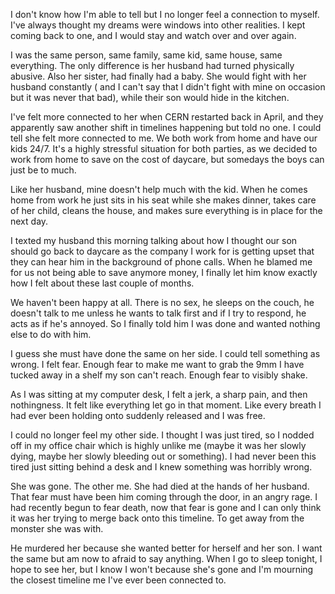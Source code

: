 I don't know how I'm able to tell but I no longer feel a connection to myself. I've always thought my dreams were windows into other realities. I kept coming back to one, and I would stay and watch over and over again.

I was the same person, same family, same kid, same house, same everything. The only difference is her husband had turned physically abusive. Also her sister, had finally had a baby. She would fight with her husband constantly ( and I can't say that I didn't fight with mine on occasion but it was never that bad), while their son would hide in the kitchen.

I've felt more connected to her when CERN restarted back in April, and they apparently saw another shift in timelines happening but told no one. I could tell she felt more connected to me. We both work from home and have our kids 24/7. It's a highly stressful situation for both parties, as we decided to work from home to save on the cost of daycare, but somedays the boys can just be to much.

Like her husband, mine doesn't help much with the kid. When he comes home from work he just sits in his seat while she makes dinner, takes care of her child, cleans the house, and makes sure everything is in place for the next day.

I texted my husband this morning talking about how I thought our son should go back to daycare as the company I work for is getting upset that they can hear him in the background of phone calls. When he blamed me for us not being able to save anymore money, I finally let him know exactly how I felt about these last couple of months.

We haven't been happy at all. There is no sex, he sleeps on the couch, he doesn't talk to me unless he wants to talk first and if I try to respond, he acts as if he's annoyed. So I finally told him I was done and wanted nothing else to do with him.

I guess she must have done the same on her side. I could tell something as wrong. I felt fear. Enough fear to make me want to grab the 9mm I have tucked away in a shelf my son can't reach. Enough fear to visibly shake.

As I was sitting at my computer desk, I felt a jerk, a sharp pain, and then nothingness. It felt like everything let go in that moment. Like every breath I had ever been holding onto suddenly released and I was free.

I could no longer feel my other side. I thought I was just tired, so I nodded off in my office chair which is highly unlike me (maybe it was her slowly dying, maybe her slowly bleeding out or something). I had never been this tired just sitting behind a desk and I knew something was horribly wrong.

She was gone. The other me. She had died at the hands of her husband. That fear must have been him coming through the door, in an angry rage. I had recently begun to fear death, now that fear is gone and I can only think it was her trying to merge back onto this timeline. To get away from the monster she was with.

He murdered her because she wanted better for herself and her son. I want the same but am now to afraid to say anything. When I go to sleep tonight, I hope to see her, but I know I won't because she's gone and I'm mourning the closest timeline me I've ever been connected to.